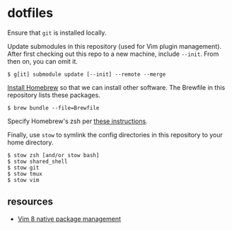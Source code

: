 # dotfiles

Ensure that `git` is installed locally.

Update submodules in this repository (used for Vim plugin management).
After first checking out this repo to a new machine, include `--init`.
From then on, you can omit it.
 
    $ g[it] submodule update [--init] --remote --merge

[Install Homebrew](https://brew.sh/) so that we can install other software.
The Brewfile in this repository lists these packages.

    $ brew bundle --file=Brewfile

Specify Homebrew's zsh per [these instructions](https://stackoverflow.com/a/17649823).

Finally, use `stow` to symlink the config directories in this repository to your home directory.

    $ stow zsh [and/or stow bash]
    $ stow shared_shell
    $ stow git
    $ stow tmux
    $ stow vim

## resources

- [Vim 8 native package management](https://shapeshed.com/vim-packages/)
